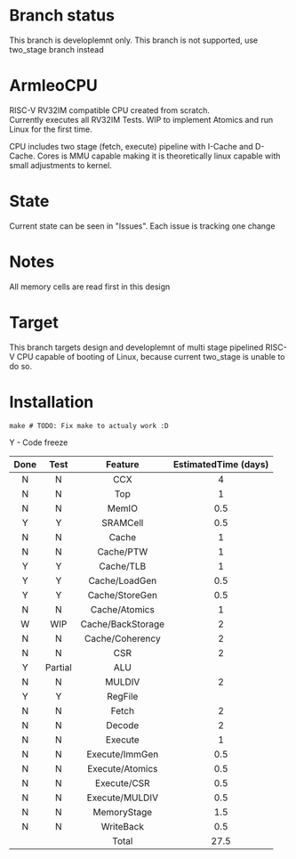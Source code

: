 # Branch status
This branch is developlemnt only. This branch is not supported, use two_stage branch instead


# ArmleoCPU

RISC-V RV32IM compatible CPU created from scratch.  
Currently executes all RV32IM Tests. WIP to implement Atomics and run Linux for the first time.

CPU includes two stage (fetch, execute) pipeline with I-Cache and D-Cache. Cores is MMU capable making it is theoretically linux capable with small adjustments to kernel.


# State
Current state can be seen in "Issues". Each issue is tracking one change

# Notes
All memory cells are read first in this design

# Target
This branch targets design and developlemnt of multi stage pipelined RISC-V CPU capable of booting of Linux, because current two_stage is unable to do so.

# Installation

```
make # TODO: Fix make to actualy work :D
```




Y - Code freeze

|Done     |Test     |Feature          |EstimatedTime (days) |
|:-------:|:-------:|:---------------:|:-------------------:|
|N        |N        |CCX              |4                    |
|N        |N        |Top              |1                    |
|N        |N        |MemIO            |0.5                  |
|Y        |Y        |SRAMCell         |0.5                  |
|N        |N        |Cache            |1                    |
|N        |N        |Cache/PTW        |1                    |
|Y        |Y        |Cache/TLB        |1                    |
|Y        |Y        |Cache/LoadGen    |0.5                  |
|Y        |Y        |Cache/StoreGen   |0.5                  |
|N        |N        |Cache/Atomics    |1                    |
|W        |WIP      |Cache/BackStorage|2                    |
|N        |N        |Cache/Coherency  |2                    |
|N        |N        |CSR              |2                    |
|Y        |Partial  |ALU              |                     |
|N        |N        |MULDIV           |2                    |
|Y        |Y        |RegFile          |                     |
|N        |N        |Fetch            |2                    |
|N        |N        |Decode           |2                    |
|N        |N        |Execute          |1                    |
|N        |N        |Execute/ImmGen   |0.5                  |
|N        |N        |Execute/Atomics  |0.5                  |
|N        |N        |Execute/CSR      |0.5                  |
|N        |N        |Execute/MULDIV   |0.5                  |
|N        |N        |MemoryStage      |1.5                  |
|N        |N        |WriteBack        |0.5                  |
|         |         |Total            |27.5                 |

